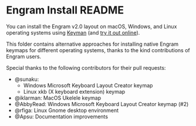 # Engram Install README

You can install the Engram v2.0 layout on macOS, Windows, and Linux operating systems using [Keyman](https://keyman.com/keyboards/engram)
(and [try it out online](https://keymanweb.com/#en,Keyboard_engram)).

This folder contains alternative approaches for installing native Engram keymaps for different operating systems, thanks to the kind contributions of Engram users.

Special thanks to the following contributors for their pull requests:

  - @sunaku: 
    - Windows Microsoft Keyboard Layout Creator keymap
    - Linux xkb (X keyboard extension) keymap
  - @iklarman: MacOS Ukelele keymap
  - @AbbyRead: Windows Microsoft Keyboard Layout Creator keymap (#2)
  - @rfiga: Linux Gnome desktop environment
  - @Apsu: Documentation improvements
 
